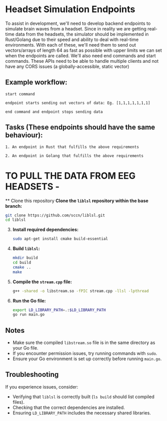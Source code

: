 # Headset Simulation Endpoints 

To assist in development, we'll need to develop backend endpoints to simulate brain waves from a headset. Since in reality we are getting real-time data from the headsets, the simulator should be implemented in Rust/Golang due to their speed and ability to deal with real-time environments. With each of these, we'll need them to send out vectors/arrays of length 64 as fast as possible with upper limits we can set when the endpoints are called. We'll also need end commands and start commands. These APIs need to be able to handle multiple clients and not have any CORS issues (a globally-accessible, static vector)


## Example workflow: 

    start command

    endpoint starts sending out vectors of data: Eg. [1,1,1,1,1,1,1] 

    end command and endpoint stops sending data


## Tasks (These endpoints should have the same behaviour):

    1. An endpoint in Rust that fulfills the above requirements

    2. An endpoint in Golang that fulfills the above requirements
# TO PULL THE DATA FROM EEG HEADSETS - 
** Clone this repository 
**Clone the `liblsl` repository within the base branch:**
   ```sh
   git clone https://github.com/sccn/liblsl.git
   cd liblsl
   ```

3. **Install required dependencies:**
   ```sh
   sudo apt-get install cmake build-essential
   ```

4. **Build `liblsl`:**
   ```sh
   mkdir build
   cd build
   cmake ..
   make
   ```

5. **Compile the `stream.cpp` file:**
   ```sh
   g++ -shared -o libstream.so -fPIC stream.cpp -llsl -lpthread
   ```

6. **Run the Go file:**
   ```sh
   export LD_LIBRARY_PATH=.:$LD_LIBRARY_PATH
   go run main.go
   ```

## Notes
- Make sure the compiled `libstream.so` file is in the same directory as your Go file.
- If you encounter permission issues, try running commands with `sudo`.
- Ensure your Go environment is set up correctly before running `main.go`.

## Troubleshooting
If you experience issues, consider:
- Verifying that `liblsl` is correctly built (`ls build` should list compiled files).
- Checking that the correct dependencies are installed.
- Ensuring `LD_LIBRARY_PATH` includes the necessary shared libraries.
